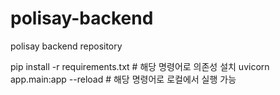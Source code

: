# polisay-backend
polisay backend repository

pip install -r requirements.txt # 해당 명령어로 의존성 설치
uvicorn app.main:app --reload # 해당 명령어로 로컬에서 실행 가능
